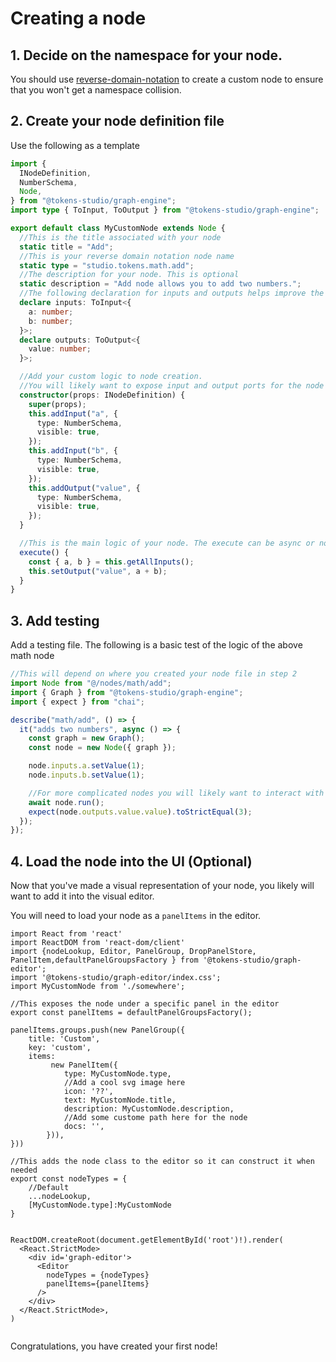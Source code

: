 # Creating a node

## 1. Decide on the namespace for your node.

You should use [reverse-domain-notation](https://en.wikipedia.org/wiki/Reverse_domain_name_notation) to create a custom node to ensure that you won't get a namespace collision.

## 2. Create your node definition file

Use the following as a template

```ts
import {
  INodeDefinition,
  NumberSchema,
  Node,
} from "@tokens-studio/graph-engine";
import type { ToInput, ToOutput } from "@tokens-studio/graph-engine";

export default class MyCustomNode extends Node {
  //This is the title associated with your node
  static title = "Add";
  //This is your reverse domain notation node name
  static type = "studio.tokens.math.add";
  //The description for your node. This is optional
  static description = "Add node allows you to add two numbers.";
  //The following declaration for inputs and outputs helps improve the experience for developers using typescript, but this can be considered optional
  declare inputs: ToInput<{
    a: number;
    b: number;
  }>;
  declare outputs: ToOutput<{
    value: number;
  }>;

  //Add your custom logic to node creation.
  //You will likely want to expose input and output ports for the node
  constructor(props: INodeDefinition) {
    super(props);
    this.addInput("a", {
      type: NumberSchema,
      visible: true,
    });
    this.addInput("b", {
      type: NumberSchema,
      visible: true,
    });
    this.addOutput("value", {
      type: NumberSchema,
      visible: true,
    });
  }

  //This is the main logic of your node. The execute can be async or not.
  execute() {
    const { a, b } = this.getAllInputs();
    this.setOutput("value", a + b);
  }
}
```

## 3. Add testing

Add a testing file. The following is a basic test of the logic of the above math node

```ts
//This will depend on where you created your node file in step 2
import Node from "@/nodes/math/add";
import { Graph } from "@tokens-studio/graph-engine";
import { expect } from "chai";

describe("math/add", () => {
  it("adds two numbers", async () => {
    const graph = new Graph();
    const node = new Node({ graph });

    node.inputs.a.setValue(1);
    node.inputs.b.setValue(1);

    //For more complicated nodes you will likely want to interact with the graph object instead of executing the node directly
    await node.run();
    expect(node.outputs.value.value).toStrictEqual(3);
  });
});
```

## 4. Load the node into the UI (Optional)

Now that you've made a visual representation of your node, you likely will want to add it into the visual editor.

You will need to load your node as a `panelItems` in the editor.

```tsx
import React from 'react'
import ReactDOM from 'react-dom/client'
import {nodeLookup, Editor, PanelGroup, DropPanelStore, PanelItem,defaultPanelGroupsFactory } from '@tokens-studio/graph-editor';
import '@tokens-studio/graph-editor/index.css';
import MyCustomNode from './somewhere';

//This exposes the node under a specific panel in the editor
export const panelItems = defaultPanelGroupsFactory();

panelItems.groups.push(new PanelGroup({
    title: 'Custom',
    key: 'custom',
    items:
         new PanelItem({
            type: MyCustomNode.type,
            //Add a cool svg image here
            icon: '??',
            text: MyCustomNode.title,
            description: MyCustomNode.description,
            //Add some custome path here for the node
            docs: '',
        })),
}))

//This adds the node class to the editor so it can construct it when needed
export const nodeTypes = {
    //Default
    ...nodeLookup,
    [MyCustomNode.type]:MyCustomNode
}


ReactDOM.createRoot(document.getElementById('root')!).render(
  <React.StrictMode>
    <div id='graph-editor'>
      <Editor
        nodeTypes = {nodeTypes}
        panelItems={panelItems}
      />
    </div>
  </React.StrictMode>,
)


```

Congratulations, you have created your first node!
